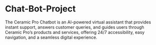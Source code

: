 # Chat-Bot-Project
The Ceramic Pro Chatbot is an AI-powered virtual assistant that provides instant support, answers customer queries, and guides users through Ceramic Pro’s products and services, offering 24/7 accessibility, easy navigation, and a seamless digital experience.
